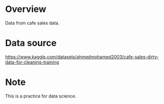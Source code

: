 # Overview
Data from cafe sales data.

# Data source
https://www.kaggle.com/datasets/ahmedmohamed2003/cafe-sales-dirty-data-for-cleaning-training

# Note
This is a practice for data science.